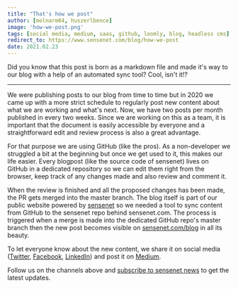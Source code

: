```yaml
---
title: "That's how we post"
author: [molnarm84, huszerlbence]
image: 'how-we-post.png'
tags: [social media, medium, saas, github, loomly, blog, headless cms]
redirect_to: https://www.sensenet.com/blog/how-we-post
date: 2021.02.23
---
```


Did you know that this post is born as a markdown file and made it's way to our blog with a help of an automated sync tool? Cool, isn't it!?

---

We were publishing posts to our blog from time to time but in 2020 we came up with a more strict schedule to regularly post new content about what we are working and what's next.
Now, we have two posts per month published in every two weeks. Since we are working on this as a team, it is important that the document is easily accessible by everyone and a straightforward edit and review process is also a great advantage.

For that purpose we are using GitHub (like the pros). As a non-developer we struggled a bit at the beginning but once we get used to it, this makes our life easier. Every blogpost (like the source code of sensenet) lives on GitHub in a dedicated repository so we can edit them right from the browser, keep track of any changes made and also review and comment it.

When the review is finished and all the proposed changes has been made, the PR gets merged into the master branch. The blog itself is part of our public website powered by [sensenet](https://sensenet.com/tryit) so we needed a tool to sync content from GitHub to the sensenet repo behind sensenet.com.
The process is triggered when a merge is made into the dedicated GitHub repo's master branch then the new post becomes visible on [sensenet.com/blog](https://www.sensenet.com/blog) in all its beauty.

To let everyone know about the new content, we share it on social media ([Twitter](https://twitter.com/sensenet), [Facebook](https://www.facebook.com/sensenetcsp), [LinkedIn](https://www.linkedin.com/company/sense-net-inc)) and post it on [Medium](https://medium.com/sensenet).

Follow us on the channels above and [subscribe to sensenet news](https://sensenet.us11.list-manage.com/subscribe?u=4949e56b955d9cfbf5780c04e&id=ffe20ccea0) to get the latest updates.

